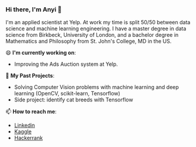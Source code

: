 ### Hi there, I'm Anyi 👋

I'm an applied scientist at Yelp. At work my time is split 50/50 between data science and machine learning engineering.  I have a master degree in data science from Birkbeck, University of London, and a bachelor degree in Mathematics and Philosophy from St. John's College, MD in the US.

😄 **I'm currently working on**: 
  * Improving the Ads Auction system at Yelp.

🌱 **My Past Projects**:
  *  Solving Computer Vision problems with machine learning and deep learning (OpenCV, scikit-learn, Tensorflow)
  *  Side project: identify cat breeds with Tensorflow

📫  **How to reach me**: 
  * [Linkedin](https://www.linkedin.com/in/anyi-g-71a45b28/)
  * [Kaggle](https://www.kaggle.com/yanniey)
  * [Hackerrank](https://www.hackerrank.com/Anyi_Guo?hr_r=1)

<!--
**yanniey/yanniey** is a ✨ _special_ ✨ repository because its `README.md` (this file) appears on your GitHub profile.

Here are some ideas to get you started:

- 🔭 I’m currently working on ...
- 🌱 I’m currently learning ...
- 👯 I’m looking to collaborate on ...
- 🤔 I’m looking for help with ...
- 💬 Ask me about ...
- 📫 How to reach me: ...
- 😄 Pronouns: ...
- ⚡ Fun fact: ...
-->
